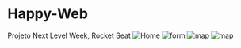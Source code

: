 # Happy-Web
Projeto Next Level Week, Rocket Seat
![Home](https://user-images.githubusercontent.com/72428181/158821997-362d7b96-c246-4385-864b-1573891aa113.png)
![form](https://user-images.githubusercontent.com/72428181/158828784-4e2fbb88-1f10-4d2a-bf34-13af318395a8.png)
![map](https://user-images.githubusercontent.com/72428181/158828788-e56ad8c4-8af6-425a-ac13-aacb7ca6541f.png)
![map](https://user-images.githubusercontent.com/72428181/158828830-fbed5fb6-dba9-4953-b5da-3542ac8ec39a.png)


